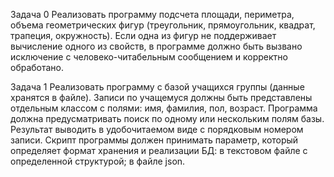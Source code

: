 Задача 0
    Реализовать программу подсчета площади, периметра, объема геометрических фигур (треугольник, прямоугольник, квадрат, трапеция, окружность). Если одна из фигур не поддерживает вычисление одного из свойств, в программе должно быть вызвано исключение с человеко-читабельным сообщением и корректно обработано.

Задача 1
    Реализовать программу с базой учащихся группы (данные хранятся в файле). Записи по учащемуся должны быть представлены отдельным классом с полями: имя, фамилия, пол, возраст. Программа должна предусматривать поиск по одному или нескольким полям базы. Результат выводить в удобочитаемом виде с порядковым номером записи. Скрипт программы должен принимать параметр, который определяет формат хранения и реализации БД: в текстовом файле с определенной структурой; в файле json.
